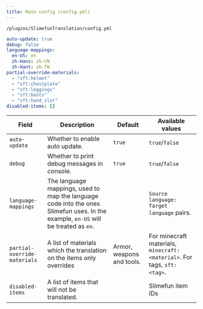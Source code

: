 ```yaml
---
title: Main config (config.yml)
---
```


`/plugins/SlimefunTranslation/config.yml`

```yaml
auto-update: true
debug: false
language-mappings:
  en-US: en
  zh-Hans: zh-CN
  zh-Hant: zh-TW
partial-override-materials:
  - "sft:helmet"
  - "sft:chestplate"
  - "sft:leggings"
  - "sft:boots"
  - "sft:hand_slot"
disabled-items: []
```

| Field | Description | Default | Available values |
| --- | --- | --- | --- |
| `auto-update` | Whether to enable auto update. | `true` | `true`/`false` |
| `debug` | Whether to print debug messages in console. | `true` | `true`/`false` |
| `language-mappings` | The language mappings, used to map the language code into the ones Slimefun uses. In the example, `en-US` will be treated as `en`. | &nbsp; | `Source language: Target language` pairs. |
| `partial-override-materials` | A list of materials which the translation on the items only overrides  | Armor, weapons and tools. | For minecraft materials, `minecraft:<material>`. For tags, `sft:<tag>`. |
| `disabled-items` | A list of items that will not be translated. | &nbsp; | Slimefun item IDs |
